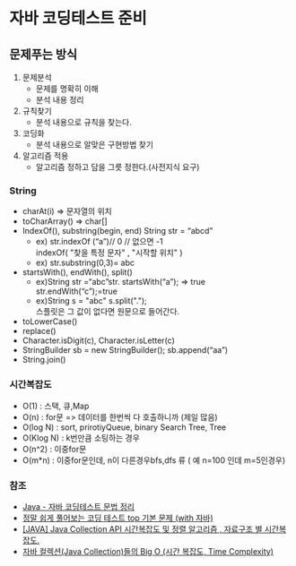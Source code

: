 # 자바 코딩테스트 준비

## 문제푸는 방식

1. 문제분석
    - 문제를 명확히 이해
    - 분석 내용 정리
2. 규칙찾기
    - 분석 내용으로 규칙을 찾는다.
3. 코딩화
    - 분석 내용으로 알맞은 구현방법 찾기
4. 알고리즘 적용
    - 알고리즘 정하고 담을 그릇 정한다.(사전지식 요구)

### String

- charAt(i) => 문자열의 위치
- toCharArray() => char[]
- IndexOf(), substring(begin, end) String str = “abcd”
    - ex) str.indexOf (“a”)// 0 // 없으면 -1
      <br/> indexOf( "찾을 특정 문자" , "시작할 위치" )
    - ex) str.substring(0,3)= abc
- startsWith(), endWith(), split()
    - ex)String str =“abc”str. startsWith(“a”); => true 
      <br/> str.endWith(“c”);=true
    - ex)String s = "abc" s.split(".");
      <br/> 스플릿은 그 값이 없다면 원문으로 들어간다.
- toLowerCase()
- replace()
- Character.isDigit(c), Character.isLetter(c)
- StringBuilder sb = new StringBuilder(); sb.append(“aa”)
- String.join() 


### 시간복잡도

- O(1) : 스택, 큐,Map
- O(n) : for문 => 데이터를 한번씩 다 호출하니까 (제일 많음)
- O(log N) : sort, prirotiyQueue, binary Search Tree, Tree
- O(Klog N) : k번만큼 소팅하는 경우
- O(n^2) : 이중for문
- O(m*n) : 이중for문인데, n이 다른경우bfs,dfs 류 ( 예 n=100 인데 m=5인경우)

### 참조

- [Java - 자바 코딩테스트 문법 정리](https://gwang920.github.io/java/Java-condingGrammer/#string)
- [정말 쉽게 풀어보는 코딩 테스트 top 기본 문제 (with 자바)](https://www.inflearn.com/course/%EC%BD%94%EB%94%A9%ED%85%8C%EC%8A%A4%ED%8A%B8-%EC%9E%90%EB%B0%94/dashboard)
- [[JAVA] Java Collection API 시간복잡도 및 정렬 알고리즘 , 자료구조 별 시간복잡도.](https://unordinarydays.tistory.com/194)
- [자바 컬렉션(Java Collection)들의 Big O (시간 복잡도, Time Complexity)](https://soft.plusblog.co.kr/74)

